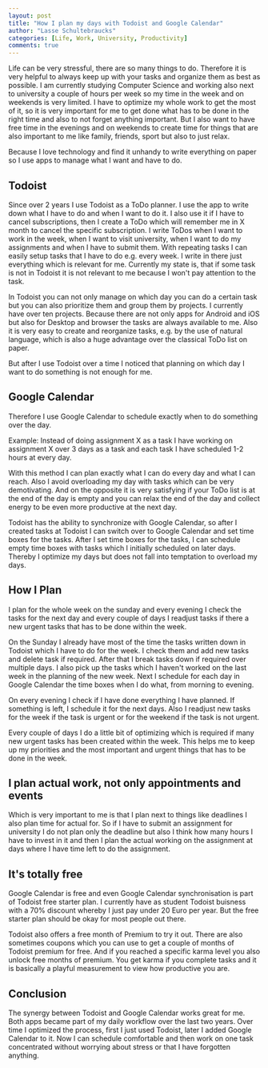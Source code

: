 ```yaml
---
layout: post
title: "How I plan my days with Todoist and Google Calendar"
author: "Lasse Schultebraucks"
categories: [Life, Work, University, Productivity]
comments: true
---
```


Life can be very stressful, there are so many things to do. Therefore it is very helpful to always keep up with your tasks and organize them as best as possible. 
I am currently studying Computer Science and working also next to university a couple of hours per week so
my time in the week and on weekends is very limited.
I have to optimize my whole work to get the most of it, so it is very important for me to get done what has to be done in the right time and also to not forget anything important. 
But I also want to have free time in the evenings and on weekends to create time for things that are also important to me like family, friends,
sport but also to just relax.

Because I love technology and find it unhandy to write everything on paper so I use apps to manage what I want and have to do.

## Todoist

Since over 2 years I use Todoist as a ToDo planner. I use the app to write down what I have to do and when I want to do it.
I also use it if I have to cancel subscriptions, then I create a ToDo which will remember me in X month to cancel the specific subscription. 
I write ToDos when I want to work in the week, when I want to visit university, when I want to do my assignments and when I have to submit them.
With repeating tasks I can easily setup tasks that I have to do e.g. every week. I write in there just everything which is relevant for me.
Currently my state is, that if some task is not in Todoist it is not relevant to me because I won't pay attention to the task.

In Todoist you can not only manage on which day you can do a certain task but you can also prioritize them and group
them by projects. I currently have over ten projects. Because there are not only apps for Android and iOS but also for Desktop
and browser the tasks are always available to me. Also it is very easy to create and reorganize tasks, e.g. by the use of natural language, which is also a huge advantage over the classical ToDo list on paper.

But after I use Todoist over a time I noticed that planning on which day I want to do something is not enough for me.

## Google Calendar

Therefore I use Google Calendar to schedule exactly when to do something over the day. 

Example: Instead of doing assignment X as a task I have working on assignment X over 3 days as a task and each task I have scheduled 1-2 hours at every day.

With this method I can plan exactly what I can do every day and what I can reach. Also I avoid overloading my day with tasks which can
be very demotivating. And on the opposite it is very satisfying if your ToDo list is at the end of the day is empty and
you can relax the end of the day and collect energy to be even more productive at the next day.

Todoist has the ability to synchronize with Google Calendar, so after I created tasks at Todoist I can switch over to Google Calendar
and set time boxes for the tasks. After I set time boxes for the tasks, I can schedule empty time boxes with tasks which I initially scheduled
on later days. Thereby I optimize my days but does not fall into temptation to overload my days.

## How I Plan

I plan for the whole week on the sunday and every evening I check the tasks for the next day and every couple of days
I readjust tasks if there a new urgent tasks that has to be done within the week.

On the Sunday I already have most of the time the tasks written down in Todoist which I have to do for the week. I check them
and add new tasks and delete task if required. After that I break tasks down if required over multiple days.
I also pick up the tasks which I haven't worked on the last week in the planning of the new week.
Next I schedule for each day in Google Calendar the time boxes when I do what, from morning to evening.

On every evening I check if I have done everything I have planned. If something is left, I schedule it for the next days.
Also I readjust new tasks for the week if the task is urgent or for the weekend if the task is not urgent. 

Every couple of days I do a little bit of optimizing which is required if many new urgent tasks has been created within the week.
This helps me to keep up my priorities and the most important and urgent things that has to be done in the week.

## I plan actual work, not only appointments and events

Which is very important to me is that I plan next to things like deadlines I also plan time for actual for. So if I have to 
submit an assignment for university I do not plan only the deadline but also I think how many hours I have to invest in it
and then I plan the actual working on the assignment at days where I have time left to do the assignment.

## It's totally free

Google Calendar is free and even Google Calendar synchronisation is part of Todoist free starter plan. I currently have
as student Todoist buisness with a 70% discount whereby I just pay under 20 Euro per year. But the free starter plan should be
okay for most people out there. 

Todoist also offers a free month of Premium to try it out. There are also sometimes coupons which 
you can use to get a couple of months of Todoist premium for free. And if you reached a specific karma level you also unlock
free months of premium. You get karma if you complete tasks and it is basically a playful measurement to view how productive you are.

## Conclusion

The synergy between Todoist and Google Calendar works great for me. Both apps became part of my daily workflow over the last two years.
Over time I optimized the process, first I just used Todoist, later I added Google Calendar to it. Now I can schedule comfortable
and then work on one task concentrated without worrying about stress or that I have forgotten anything.